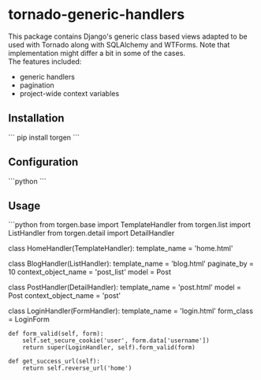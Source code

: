 <h1>tornado-generic-handlers</h1>
<p>This package contains Django's generic class based views adapted to be used with Tornado along with SQLAlchemy and WTForms. 
Note that implementation might differ a bit in some of the cases.<br/> The features included:
<ul>
  <li>generic handlers</li>
  <li>pagination</li>
  <li>project-wide context variables</li>
</ul>
</p>
<h2>Installation</h2>
```
pip install torgen
```
<h2>Configuration</h2>
```python
```
<h2>Usage</h2>
```python
from torgen.base import TemplateHandler
from torgen.list import ListHandler
from torgen.detail import DetailHandler

class HomeHandler(TemplateHandler):
    template_name = 'home.html'
    
class BlogHandler(ListHandler):
    template_name = 'blog.html'
    paginate_by = 10
    context_object_name = 'post_list'
    model = Post
    
class PostHandler(DetailHandler):
    template_name = 'post.html'
    model = Post
    context_object_name = 'post'
    
class LoginHandler(FormHandler):
    template_name = 'login.html'
    form_class = LoginForm
    
    def form_valid(self, form):
        self.set_secure_cookie('user', form.data['username'])
        return super(LoginHandler, self).form_valid(form)
    
    def get_success_url(self):
        return self.reverse_url('home')
```
